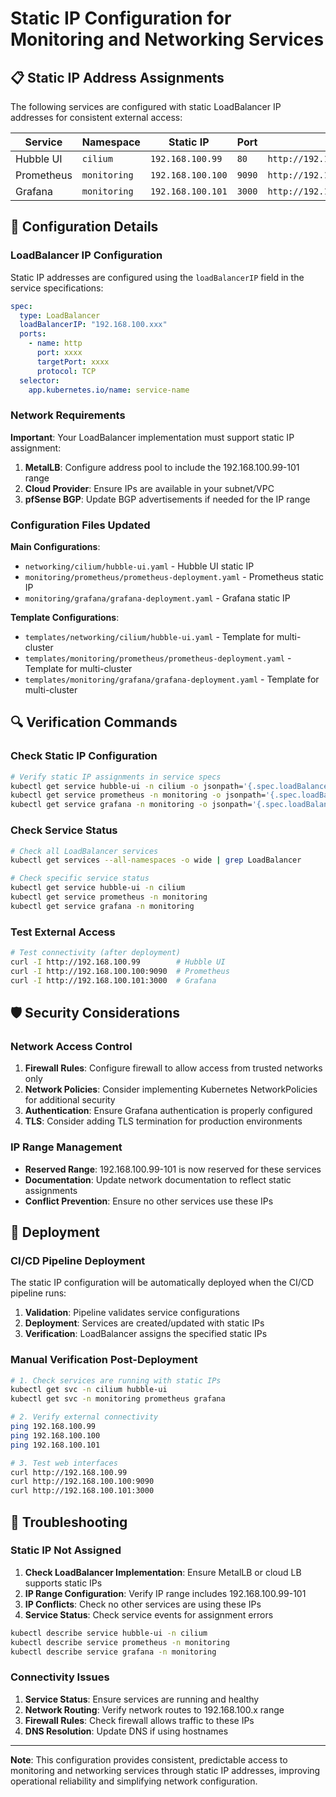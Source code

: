 # Static IP Configuration for Monitoring and Networking Services

## 📋 Static IP Address Assignments

The following services are configured with static LoadBalancer IP addresses for consistent external access:

| Service | Namespace | Static IP | Port | URL |
|---------|-----------|-----------|------|-----|
| Hubble UI | `cilium` | `192.168.100.99` | `80` | `http://192.168.100.99` |
| Prometheus | `monitoring` | `192.168.100.100` | `9090` | `http://192.168.100.100:9090` |
| Grafana | `monitoring` | `192.168.100.101` | `3000` | `http://192.168.100.101:3000` |

## 🔧 Configuration Details

### LoadBalancer IP Configuration

Static IP addresses are configured using the `loadBalancerIP` field in the service specifications:

```yaml
spec:
  type: LoadBalancer
  loadBalancerIP: "192.168.100.xxx"
  ports:
    - name: http
      port: xxxx
      targetPort: xxxx
      protocol: TCP
  selector:
    app.kubernetes.io/name: service-name
```

### Network Requirements

**Important**: Your LoadBalancer implementation must support static IP assignment:

1. **MetalLB**: Configure address pool to include the 192.168.100.99-101 range
2. **Cloud Provider**: Ensure IPs are available in your subnet/VPC
3. **pfSense BGP**: Update BGP advertisements if needed for the IP range

### Configuration Files Updated

**Main Configurations**:
- `networking/cilium/hubble-ui.yaml` - Hubble UI static IP
- `monitoring/prometheus/prometheus-deployment.yaml` - Prometheus static IP  
- `monitoring/grafana/grafana-deployment.yaml` - Grafana static IP

**Template Configurations**:
- `templates/networking/cilium/hubble-ui.yaml` - Template for multi-cluster
- `templates/monitoring/prometheus/prometheus-deployment.yaml` - Template for multi-cluster
- `templates/monitoring/grafana/grafana-deployment.yaml` - Template for multi-cluster

## 🔍 Verification Commands

### Check Static IP Configuration

```bash
# Verify static IP assignments in service specs
kubectl get service hubble-ui -n cilium -o jsonpath='{.spec.loadBalancerIP}'
kubectl get service prometheus -n monitoring -o jsonpath='{.spec.loadBalancerIP}'
kubectl get service grafana -n monitoring -o jsonpath='{.spec.loadBalancerIP}'
```

### Check Service Status

```bash
# Check all LoadBalancer services
kubectl get services --all-namespaces -o wide | grep LoadBalancer

# Check specific service status
kubectl get service hubble-ui -n cilium
kubectl get service prometheus -n monitoring  
kubectl get service grafana -n monitoring
```

### Test External Access

```bash
# Test connectivity (after deployment)
curl -I http://192.168.100.99        # Hubble UI
curl -I http://192.168.100.100:9090  # Prometheus
curl -I http://192.168.100.101:3000  # Grafana
```

## 🛡️ Security Considerations

### Network Access Control

1. **Firewall Rules**: Configure firewall to allow access from trusted networks only
2. **Network Policies**: Consider implementing Kubernetes NetworkPolicies for additional security
3. **Authentication**: Ensure Grafana authentication is properly configured
4. **TLS**: Consider adding TLS termination for production environments

### IP Range Management

- **Reserved Range**: 192.168.100.99-101 is now reserved for these services
- **Documentation**: Update network documentation to reflect static assignments
- **Conflict Prevention**: Ensure no other services use these IPs

## 🚀 Deployment

### CI/CD Pipeline Deployment

The static IP configuration will be automatically deployed when the CI/CD pipeline runs:

1. **Validation**: Pipeline validates service configurations
2. **Deployment**: Services are created/updated with static IPs
3. **Verification**: LoadBalancer assigns the specified static IPs

### Manual Verification Post-Deployment

```bash
# 1. Check services are running with static IPs
kubectl get svc -n cilium hubble-ui
kubectl get svc -n monitoring prometheus grafana

# 2. Verify external connectivity
ping 192.168.100.99
ping 192.168.100.100  
ping 192.168.100.101

# 3. Test web interfaces
curl http://192.168.100.99
curl http://192.168.100.100:9090
curl http://192.168.100.101:3000
```

## 🔧 Troubleshooting

### Static IP Not Assigned

1. **Check LoadBalancer Implementation**: Ensure MetalLB or cloud LB supports static IPs
2. **IP Range Configuration**: Verify IP range includes 192.168.100.99-101
3. **IP Conflicts**: Check no other services are using these IPs
4. **Service Status**: Check service events for assignment errors

```bash
kubectl describe service hubble-ui -n cilium
kubectl describe service prometheus -n monitoring
kubectl describe service grafana -n monitoring
```

### Connectivity Issues

1. **Service Status**: Ensure services are running and healthy
2. **Network Routing**: Verify network routes to 192.168.100.x range
3. **Firewall Rules**: Check firewall allows traffic to these IPs
4. **DNS Resolution**: Update DNS if using hostnames

---

**Note**: This configuration provides consistent, predictable access to monitoring and networking services through static IP addresses, improving operational reliability and simplifying network configuration.
